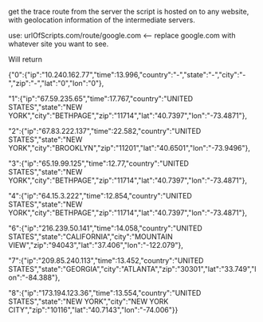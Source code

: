 
get the trace route from the server the script is hosted on to any website, with geolocation information of the intermediate servers.

use: urlOfScripts.com/route/google.com  <—- replace google.com with whatever site you want to see.

Will return 

{"0":{"ip":"10.240.162.77","time":13.996,"country":"-","state":"-","city":"-","zip":"-","lat":"0","lon":"0"},

"1":{"ip":"67.59.235.65","time":17.767,"country":"UNITED STATES","state":"NEW YORK","city":"BETHPAGE","zip":"11714","lat":"40.7397","lon":"-73.4871"},

"2":{"ip":"67.83.222.137","time":22.582,"country":"UNITED STATES","state":"NEW YORK","city":"BROOKLYN","zip":"11201","lat":"40.6501","lon":"-73.9496"},

"3":{"ip":"65.19.99.125","time":12.77,"country":"UNITED STATES","state":"NEW YORK","city":"BETHPAGE","zip":"11714","lat":"40.7397","lon":"-73.4871"},

"4":{"ip":"64.15.3.222","time":12.854,"country":"UNITED STATES","state":"NEW YORK","city":"BETHPAGE","zip":"11714","lat":"40.7397","lon":"-73.4871"},

"6":{"ip":"216.239.50.141","time":14.058,"country":"UNITED STATES","state":"CALIFORNIA","city":"MOUNTAIN VIEW","zip":"94043","lat":"37.406","lon":"-122.079"},

"7":{"ip":"209.85.240.113","time":13.452,"country":"UNITED STATES","state":"GEORGIA","city":"ATLANTA","zip":"30301","lat":"33.749","lon":"-84.388"},

"8":{"ip":"173.194.123.36","time":13.554,"country":"UNITED STATES","state":"NEW YORK","city":"NEW YORK CITY","zip":"10116","lat":"40.7143","lon":"-74.006"}}